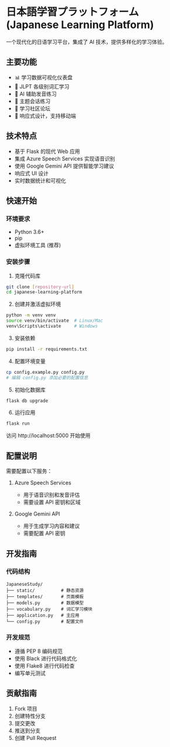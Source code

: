 # 日本語学習プラットフォーム (Japanese Learning Platform)

一个现代化的日语学习平台，集成了 AI 技术，提供多样化的学习体验。

## 主要功能

- 📊 学习数据可视化仪表盘
- 🎯 JLPT 各级别词汇学习
- 🎤 AI 辅助发音练习
- 💬 主题会话练习
- 📝 学习社区论坛
- 📱 响应式设计，支持移动端

## 技术特点

- 基于 Flask 的现代 Web 应用
- 集成 Azure Speech Services 实现语音识别
- 使用 Google Gemini API 提供智能学习建议
- 响应式 UI 设计
- 实时数据统计和可视化

## 快速开始

### 环境要求

- Python 3.6+
- pip
- 虚拟环境工具 (推荐)

### 安装步骤

1. 克隆代码库
```bash
git clone [repository-url]
cd japanese-learning-platform
```

2. 创建并激活虚拟环境
```bash
python -m venv venv
source venv/bin/activate  # Linux/Mac
venv\Scripts\activate     # Windows
```

3. 安装依赖
```bash
pip install -r requirements.txt
```

4. 配置环境变量
```bash
cp config.example.py config.py
# 编辑 config.py 添加必要的配置信息
```

5. 初始化数据库
```bash
flask db upgrade
```

6. 运行应用
```bash
flask run
```

访问 http://localhost:5000 开始使用

## 配置说明

需要配置以下服务：

1. Azure Speech Services
   - 用于语音识别和发音评估
   - 需要设置 API 密钥和区域

2. Google Gemini API
   - 用于生成学习内容和建议
   - 需要配置 API 密钥

## 开发指南

### 代码结构

```
JapaneseStudy/
├── static/          # 静态资源
├── templates/       # 页面模板
├── models.py        # 数据模型
├── vocabulary.py    # 词汇学习模块
├── application.py   # 主应用
└── config.py        # 配置文件
```

### 开发规范

- 遵循 PEP 8 编码规范
- 使用 Black 进行代码格式化
- 使用 Flake8 进行代码检查
- 编写单元测试

## 贡献指南

1. Fork 项目
2. 创建特性分支
3. 提交更改
4. 推送到分支
5. 创建 Pull Request

